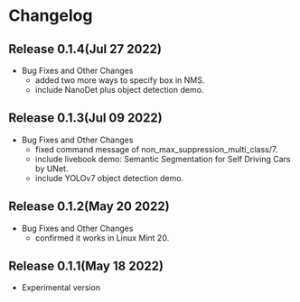 # Changelog

## Release 0.1.4(Jul 27 2022)

  * Bug Fixes and Other Changes
    * added two more ways to specify box in NMS. 
    * include NanoDet plus object detection demo.

## Release 0.1.3(Jul 09 2022)

  * Bug Fixes and Other Changes
    * fixed command message of non_max_suppression_multi_class/7.
    * include livebook demo: Semantic Segmentation for Self Driving Cars by UNet.
    * include YOLOv7 object detection demo.

## Release 0.1.2(May 20 2022)

  * Bug Fixes and Other Changes
    * confirmed it works in Linux Mint 20.

## Release 0.1.1(May 18 2022)

  * Experimental version
